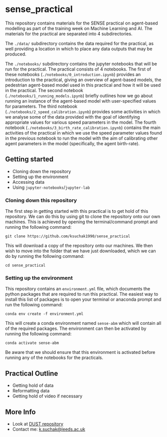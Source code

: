 # sense_practical

This repository contains materials for the SENSE practical on agent-based
modelling as part of the training week on Machine Learning and AI.
The materials for the practical are separated into 4 subdirectories.

The `./data/` subdirectory contains the data required for the practical, as well
providing a location in which to place any data outputs that may be produced.

The `./notebooks/` subdirectory contains the jupyter notebooks that will be run
for the practical.
The practical consists of 4 notebooks.
The first of these notebooks (`./notebooks/0_introduction.ipynb`) provides an
introduction to the practical, giving an overview of agent-based models, the
pedestrian agent-based model used in this practical and how it will be used in
the practical.
The second notebook (`./notebooks/1_running_models.ipynb`) briefly outlines how
we go about running an instance of the agent-based model with user-specified
values for parameters.
The third notebook (`./notebooks/2_speed_calibration.ipynb`) provides some
activities in which we analyse some of the data provided with the goal of
identifying appropriate values for various speed parameters in the model.
The fourth notebook (`./notebooks/3_birth_rate_calibration.ipynb`) contains the
main activities of the practical in which we use the speed parameter values
found in the previous notebook to run the model with the aim of calibrating
other agent parameters in the model (specifically, the agent birth-rate).

## Getting started

* Cloning down the repository
* Setting up the environment
* Accessing data
* Using `jupyter-notebooks`/`jupyter-lab`

### Cloning down this repository

The first step in getting started with this practical is to get hold of this
repository.
We can do this by using git to clone the repository onto our own machines.
This is achieved by opening the terminal/command prompt and running the
following command:
```
git clone https://github.com/ksuchak1990/sense_practical
```
This will download a copy of the repository onto our machines.
We then wish to move into the folder that we have just downloaded, which we can
do by running the following command:
```
cd sense_practical
```

### Setting up the environment

This repository contains an `environment.yml` file, which documents the python
packages that are required to run this practical.
The easiest way to install this list of packages is to open your terminal or
anaconda prompt and run the following command:
```
conda env create -f environment.yml
```
This will create a conda environment named `sense-abm` which will contain all of
the required packages.
The environment can then be activated by running the following command:
```
conda activate sense-abm
```
Be aware that we should ensure that this environment is activated before running
any of the notebooks for the practicals.

## Practical Outline

* Getting hold of data
* Reformatting data
* Getting hold of video if necessary

## More Info

* Look at [DUST repository](https://github.com/urban-analytics/dust)
* Contact me: k.suchak@leeds.ac.uk

